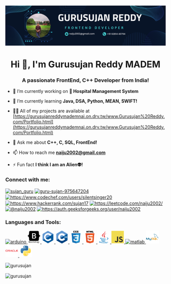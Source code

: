 ![logo](https://github.com/GURUSUJAN/GURUSUJAN/blob/main/Navy%20Blue%20Geometric%20Technology%20LinkedIn%20Banner.png)
<h1 align="center">Hi 👋, I'm Gurusujan Reddy MADEM</h1>
<h3 align="center">A passionate FrontEnd, C++ Developer from India!</h3>

- 🔭 I’m currently working on **🏥 Hospital Management System**

- 🌱 I’m currently learning **Java, DSA, Python, MEAN, SWIFT!**

- 👨‍💻 All of my projects are available at [https://gurusujanreddymademnai.on.drv.tw/www.Gurusujan%20Reddy.com/Portfolio.html](https://gurusujanreddymademnai.on.drv.tw/www.Gurusujan%20Reddy.com/Portfolio.html)

- 💬 Ask me about **C++, C, SQL, FrontEnd!**

- 📫 How to reach me **naiju2002@gmail.com**

- ⚡ Fun fact **I think I am an Alien👽!**

<h3 align="left">Connect with me:</h3>
<p align="left">
<a href="https://twitter.com/sujan_guru" target="blank"><img align="center" src="https://raw.githubusercontent.com/rahuldkjain/github-profile-readme-generator/master/src/images/icons/Social/twitter.svg" alt="sujan_guru" height="30" width="40" /></a>
<a href="https://linkedin.com/in/guru-sujan-975647204" target="blank"><img align="center" src="https://raw.githubusercontent.com/rahuldkjain/github-profile-readme-generator/master/src/images/icons/Social/linked-in-alt.svg" alt="guru-sujan-975647204" height="30" width="40" /></a>
<a href="https://www.codechef.com/users/https://www.codechef.com/users/silentsinger20" target="blank"><img align="center" src="https://cdn.jsdelivr.net/npm/simple-icons@3.1.0/icons/codechef.svg" alt="https://www.codechef.com/users/silentsinger20" height="30" width="40" /></a>
<a href="https://www.hackerrank.com/https://www.hackerrank.com/sujan17" target="blank"><img align="center" src="https://raw.githubusercontent.com/rahuldkjain/github-profile-readme-generator/master/src/images/icons/Social/hackerrank.svg" alt="https://www.hackerrank.com/sujan17" height="30" width="40" /></a>
<a href="https://www.leetcode.com/https://leetcode.com/naiju2002/" target="blank"><img align="center" src="https://raw.githubusercontent.com/rahuldkjain/github-profile-readme-generator/master/src/images/icons/Social/leet-code.svg" alt="https://leetcode.com/naiju2002/" height="30" width="40" /></a>
<a href="https://www.hackerearth.com/@naiju2002" target="blank"><img align="center" src="https://raw.githubusercontent.com/rahuldkjain/github-profile-readme-generator/master/src/images/icons/Social/hackerearth.svg" alt="@naiju2002" height="30" width="40" /></a>
<a href="https://auth.geeksforgeeks.org/user/https://auth.geeksforgeeks.org/user/naiju2002" target="blank"><img align="center" src="https://raw.githubusercontent.com/rahuldkjain/github-profile-readme-generator/master/src/images/icons/Social/geeks-for-geeks.svg" alt="https://auth.geeksforgeeks.org/user/naiju2002" height="30" width="40" /></a>
</p>

<h3 align="left">Languages and Tools:</h3>
<p align="left"> <a href="https://www.arduino.cc/" target="_blank" rel="noreferrer"> <img src="https://cdn.worldvectorlogo.com/logos/arduino-1.svg" alt="arduino" width="40" height="40"/> </a> <a href="https://getbootstrap.com" target="_blank" rel="noreferrer"> <img src="https://raw.githubusercontent.com/devicons/devicon/master/icons/bootstrap/bootstrap-plain-wordmark.svg" alt="bootstrap" width="40" height="40"/> </a> <a href="https://www.cprogramming.com/" target="_blank" rel="noreferrer"> <img src="https://raw.githubusercontent.com/devicons/devicon/master/icons/c/c-original.svg" alt="c" width="40" height="40"/> </a> <a href="https://www.w3schools.com/cpp/" target="_blank" rel="noreferrer"> <img src="https://raw.githubusercontent.com/devicons/devicon/master/icons/cplusplus/cplusplus-original.svg" alt="cplusplus" width="40" height="40"/> </a> <a href="https://www.w3schools.com/css/" target="_blank" rel="noreferrer"> <img src="https://raw.githubusercontent.com/devicons/devicon/master/icons/css3/css3-original-wordmark.svg" alt="css3" width="40" height="40"/> </a> <a href="https://www.w3.org/html/" target="_blank" rel="noreferrer"> <img src="https://raw.githubusercontent.com/devicons/devicon/master/icons/html5/html5-original-wordmark.svg" alt="html5" width="40" height="40"/> </a> <a href="https://www.java.com" target="_blank" rel="noreferrer"> <img src="https://raw.githubusercontent.com/devicons/devicon/master/icons/java/java-original.svg" alt="java" width="40" height="40"/> </a> <a href="https://developer.mozilla.org/en-US/docs/Web/JavaScript" target="_blank" rel="noreferrer"> <img src="https://raw.githubusercontent.com/devicons/devicon/master/icons/javascript/javascript-original.svg" alt="javascript" width="40" height="40"/> </a> <a href="https://www.mathworks.com/" target="_blank" rel="noreferrer"> <img src="https://upload.wikimedia.org/wikipedia/commons/2/21/Matlab_Logo.png" alt="matlab" width="40" height="40"/> </a> <a href="https://www.mysql.com/" target="_blank" rel="noreferrer"> <img src="https://raw.githubusercontent.com/devicons/devicon/master/icons/mysql/mysql-original-wordmark.svg" alt="mysql" width="40" height="40"/> </a> <a href="https://www.oracle.com/" target="_blank" rel="noreferrer"> <img src="https://raw.githubusercontent.com/devicons/devicon/master/icons/oracle/oracle-original.svg" alt="oracle" width="40" height="40"/> </a> <a href="https://www.python.org" target="_blank" rel="noreferrer"> <img src="https://raw.githubusercontent.com/devicons/devicon/master/icons/python/python-original.svg" alt="python" width="40" height="40"/> </a> </p>

<p><img align="center" src="https://github-readme-stats.vercel.app/api/top-langs?username=gurusujan&show_icons=true&locale=en&layout=compact" alt="gurusujan" /></p>

<p><img align="center" src="https://github-readme-streak-stats.herokuapp.com/?user=gurusujan&" alt="gurusujan" /></p>
